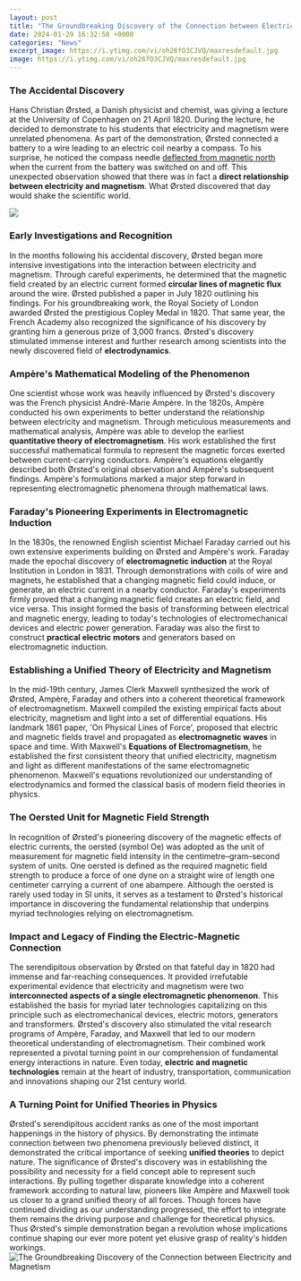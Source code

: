 ```yaml
---
layout: post
title: "The Groundbreaking Discovery of the Connection between Electricity and Magnetism"
date: 2024-01-29 16:32:58 +0000
categories: "News"
excerpt_image: https://i.ytimg.com/vi/oh26fO3CJVQ/maxresdefault.jpg
image: https://i.ytimg.com/vi/oh26fO3CJVQ/maxresdefault.jpg
---
```


### The Accidental Discovery
Hans Christian Ørsted, a Danish physicist and chemist, was giving a lecture at the University of Copenhagen on 21 April 1820. During the lecture, he decided to demonstrate to his students that electricity and magnetism were unrelated phenomena. As part of the demonstration, Ørsted connected a battery to a wire leading to an electric coil nearby a compass. To his surprise, he noticed the compass needle [deflected from magnetic north](https://fistore.mysenprints.com/collection/alan) when the current from the battery was switched on and off. This unexpected observation showed that there was in fact a **direct relationship between electricity and magnetism**. What Ørsted discovered that day would shake the scientific world.

![](http://www.theengineeringknowledge.com/wp-content/uploads/2021/05/Comparison-Between-Magnetism-and-Electricity.jpg)
### Early Investigations and Recognition
In the months following his accidental discovery, Ørsted began more intensive investigations into the interaction between electricity and magnetism. Through careful experiments, he determined that the magnetic field created by an electric current formed **circular lines of magnetic flux** around the wire. Ørsted published a paper in July 1820 outlining his findings. For his groundbreaking work, the Royal Society of London awarded Ørsted the prestigious Copley Medal in 1820. That same year, the French Academy also recognized the significance of his discovery by granting him a generous prize of 3,000 francs. Ørsted's discovery stimulated immense interest and further research among scientists into the newly discovered field of **electrodynamics**.
### Ampère's Mathematical Modeling of the Phenomenon  
One scientist whose work was heavily influenced by Ørsted's discovery was the French physicist André-Marie Ampère. In the 1820s, Ampère conducted his own experiments to better understand the relationship between electricity and magnetism. Through meticulous measurements and mathematical analysis, Ampère was able to develop the earliest **quantitative theory of electromagnetism**. His work established the first successful mathematical formula to represent the magnetic forces exerted between current-carrying conductors. Ampère's equations elegantly described both Ørsted's original observation and Ampère's subsequent findings. Ampère's formulations marked a major step forward in representing electromagnetic phenomena through mathematical laws.
### Faraday's Pioneering Experiments in Electromagnetic Induction
In the 1830s, the renowned English scientist Michael Faraday carried out his own extensive experiments building on Ørsted and Ampère's work. Faraday made the epochal discovery of **electromagnetic induction** at the Royal Institution in London in 1831. Through demonstrations with coils of wire and magnets, he established that a changing magnetic field could induce, or generate, an electric current in a nearby conductor. Faraday's experiments firmly proved that a changing magnetic field creates an electric field, and vice versa. This insight formed the basis of transforming between electrical and magnetic energy, leading to today's technologies of electromechanical devices and electric power generation. Faraday was also the first to construct **practical electric motors** and generators based on electromagnetic induction.
### Establishing a Unified Theory of Electricity and Magnetism  
In the mid-19th century, James Clerk Maxwell synthesized the work of Ørsted, Ampère, Faraday and others into a coherent theoretical framework of electromagnetism. Maxwell compiled the existing empirical facts about electricity, magnetism and light into a set of differential equations. His landmark 1861 paper, 'On Physical Lines of Force', proposed that electric and magnetic fields travel and propagated as **electromagnetic waves** in space and time. With Maxwell's **Equations of Electromagnetism**, he established the first consistent theory that unified electricity, magnetism and light as different manifestations of the same electromagnetic phenomenon. Maxwell's equations revolutionized our understanding of electrodynamics and formed the classical basis of modern field theories in physics.
### The Oersted Unit for Magnetic Field Strength
In recognition of Ørsted's pioneering discovery of the magnetic effects of electric currents, the oersted (symbol Oe) was adopted as the unit of measurement for magnetic field intensity in the centimetre–gram–second system of units. One oersted is defined as the required magnetic field strength to produce a force of one dyne on a straight wire of length one centimeter carrying a current of one abampere. Although the oersted is rarely used today in SI units, it serves as a testament to Ørsted's historical importance in discovering the fundamental relationship that underpins myriad technologies relying on electromagnetism.
### Impact and Legacy of Finding the Electric-Magnetic Connection
The serendipitous observation by Ørsted on that fateful day in 1820 had immense and far-reaching consequences. It provided irrefutable experimental evidence that electricity and magnetism were two **interconnected aspects of a single electromagnetic phenomenon**. This established the basis for myriad later technologies capitalizing on this principle such as electromechanical devices, electric motors, generators and transformers. Ørsted's discovery also stimulated the vital research programs of Ampère, Faraday, and Maxwell that led to our modern theoretical understanding of electromagnetism. Their combined work represented a pivotal turning point in our comprehension of fundamental energy interactions in nature. Even today, **electric and magnetic technologies** remain at the heart of industry, transportation, communication and innovations shaping our 21st century world.
### A Turning Point for Unified Theories in Physics  
Ørsted's serendipitous accident ranks as one of the most important happenings in the history of physics. By demonstrating the intimate connection between two phenomena previously believed distinct, it demonstrated the critical importance of seeking **unified theories** to depict nature. The significance of Ørsted's discovery was in establishing the possibility and necessity for a field concept able to represent such interactions. By pulling together disparate knowledge into a coherent framework according to natural law, pioneers like Ampère and Maxwell took us closer to a grand unified theory of all forces. Though forces have continued dividing as our understanding progressed, the effort to integrate them remains the driving purpose and challenge for theoretical physics. Thus Ørsted's simple demonstration began a revolution whose implications continue shaping our ever more potent yet elusive grasp of reality's hidden workings.
![The Groundbreaking Discovery of the Connection between Electricity and Magnetism](https://i.ytimg.com/vi/oh26fO3CJVQ/maxresdefault.jpg)